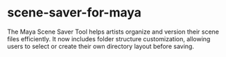 # scene-saver-for-maya
The Maya Scene Saver Tool helps artists organize and version their scene files efficiently. It now includes folder structure customization, allowing users to select or create their own directory layout before saving.
